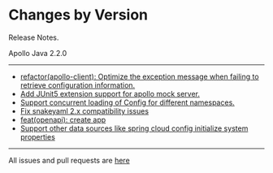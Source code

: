 Changes by Version
==================
Release Notes.

Apollo Java 2.2.0

------------------
* [refactor(apollo-client): Optimize the exception message when failing to retrieve configuration information.](https://github.com/apolloconfig/apollo-java/pull/22)
* [Add JUnit5 extension support for apollo mock server.](https://github.com/apolloconfig/apollo-java/pull/25)
* [Support concurrent loading of Config for different namespaces.](https://github.com/apolloconfig/apollo-java/pull/31)
* [Fix snakeyaml 2.x compatibility issues](https://github.com/apolloconfig/apollo-java/pull/35)
* [feat(openapi): create app](https://github.com/apolloconfig/apollo-java/pull/32)
* [Support other data sources like spring cloud config initialize system properties](https://github.com/apolloconfig/apollo-java/pull/37)

------------------
All issues and pull requests are [here](https://github.com/apolloconfig/apollo-java/milestone/2?closed=1)
